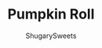 ---
layout: ../../layouts/MarkdownPostLayout.astro
title: Pumpkin Roll
author: ShugarySweets
pubDate: 2020-09-09
description: "If you&#x27;re looking for an impressive pumpkin dessert that looks as good as it tastes, Pumpkin Roll is the answer! Made with real pumpkin and swirls of cream cheese frosting, this cake is pure pumpkin perfection."
image_url: https://www.shugarysweets.com/wp-content/uploads/2020/09/pumpkin-roll-9.jpg
tags: ["Cake","American"]
calories: 254
protein: 4
carbohydrates: 35
fats: 12
fiber: 1
ingredients: ["3 large eggs","1 cup granulated sugar","⅔ cup pumpkin puree","1 teaspoon lemon juice","1 teaspoon baking powder","¾ cup all-purpose flour","2 teaspoons cinnamon","1 teaspoon ginger","½ teaspoon nutmeg","½ teaspoon salt","1 cup powdered sugar plus additional ¼ cup for sprinkling on the towel","8 oz. cream cheese, softened","4 tablespoons unsalted butter (softened)","½ teaspoon vanilla"]
serves: 12
time: "35 minutes"
prepTime: "20 minutes"
instructions: ["In a large mixing bowl, beat eggs on high speed for 5 minutes with a hand mixer.  Gradually beat in sugar. ","Stir in pumpkin and lemon juice.  Set aside.  Stir together remaining ingredients.  Fold dry mixture into pumpkin mixture.  Spread mixture into jelly roll pan lined with parchment paper. Jelly roll pan should be 15x10x1-inch .","Bake at 375 for 15 minutes. ","Turn the cake out onto a dish towel generously sprinkled with powdered sugar.  Carefully peel the parchment paper off the cake.  Beginning with the short end, roll cake in the towel and cool completely while rolled.  ","While the cake is cooling, beat powdered sugar, cream cheese, butter and vanilla until smooth.  Carefully unroll the cooled cake and spread the filling on the cake.  Re-roll the cake, without the towel, and wrap tightly in plastic wrap.","Chill at least 1 hour before serving. "]
nutrition: ["254 calories","35 grams carbohydrates","76 milligrams cholesterol","12 grams fat","1 grams fiber","4 grams protein","7 grams saturated fat","208 milligrams sodium","27 grams sugar","0 grams trans fat","4 grams unsaturated fat"]
---